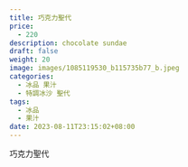 ```yaml
---
title: 巧克力聖代
price:
  - 220
description: chocolate sundae
draft: false
weight: 20
image: images/1085119530_b115735b77_b.jpeg
categories:
  - 冰品 果汁
  - 特調冰沙 聖代
tags:
  - 冰品
  - 果汁
date: 2023-08-11T23:15:02+08:00
---
```


 巧克力聖代
